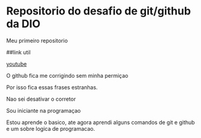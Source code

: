 # Repositorio do desafio de git/github da DIO
Meu primeiro repositorio

##link util

[youtube](https://www.youtube.com/)

O github fica me corrigindo sem minha permiçao 

Por isso fica essas frases estranhas.

Nao sei desativar o corretor

Sou iniciante na programaçao 

Estou aprende  o basico, ate agora aprendi alguns comandos de git e github  e um sobre logica de programacao.
